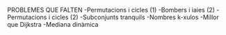 PROBLEMES QUE FALTEN
-Permutacions i cicles (1)
-Bombers i iaies (2)
-Permutacions i cicles (2)
-Subconjunts tranquils
-Nombres k-xulos
-Millor que Dijkstra
-Mediana dinàmica
